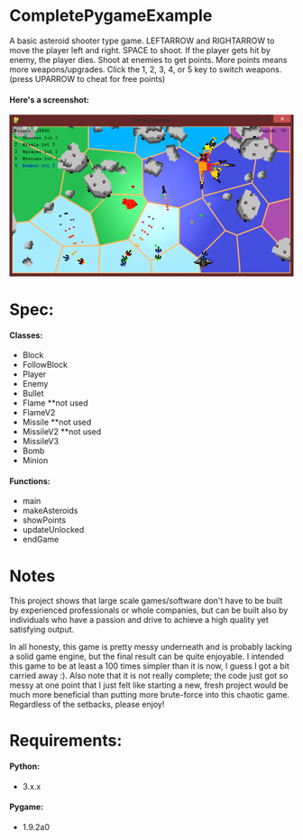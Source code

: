 # CompletePygameExample
A basic asteroid shooter type game. LEFTARROW and RIGHTARROW to move the player left and right. SPACE to shoot. If the player gets hit by enemy, the player dies. Shoot at enemies to get points. More points means more weapons/upgrades. Click the 1, 2, 3, 4, or 5 key to switch weapons. (press UPARROW to cheat for free points)

#### Here's a screenshot:
![A Screenshot!](Screenshot01.png?raw=true "A Screenshot!")

# Spec:

#### Classes:
- Block
- FollowBlock
- Player
- Enemy
- Bullet
- Flame **not used
- FlameV2
- Missile **not used
- MissileV2 **not used
- MissileV3
- Bomb
- Minion

#### Functions:
- main
- makeAsteroids
- showPoints
- updateUnlocked
- endGame

# Notes
This project shows that large scale games/software don't have to be built by experienced professionals or whole companies, but can be built also by individuals who have a passion and drive to achieve a high quality yet satisfying output.

In all honesty, this game is pretty messy underneath and is probably lacking a solid game engine, but the final result can be quite enjoyable. I intended this game to be at least a 100 times simpler than it is now, I guess I got a bit carried away :).
Also note that it is not really complete; the code just got so messy at one point that I just felt like starting a new, fresh project would be much more beneficial than putting more brute-force into this chaotic game. Regardless of the setbacks, please enjoy!

# Requirements:

#### Python:
- 3.x.x

#### Pygame:
- 1.9.2a0

